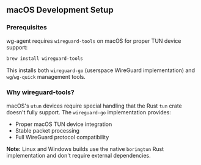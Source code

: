 ## macOS Development Setup

### Prerequisites

wg-agent requires `wireguard-tools` on macOS for proper TUN device support:

```bash
brew install wireguard-tools
```

This installs both `wireguard-go` (userspace WireGuard implementation) and `wg`/`wg-quick` management tools.

### Why wireguard-tools?

macOS's `utun` devices require special handling that the Rust `tun` crate doesn't fully support. The `wireguard-go` implementation provides:
- Proper macOS TUN device integration
- Stable packet processing
- Full WireGuard protocol compatibility

**Note:** Linux and Windows builds use the native `boringtun` Rust implementation and don't require external dependencies.
